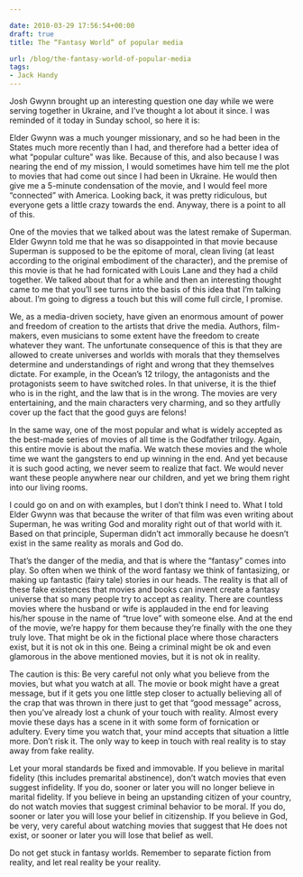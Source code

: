 ```yaml
---

date: 2010-03-29 17:56:54+00:00
draft: true
title: The “Fantasy World” of popular media

url: /blog/the-fantasy-world-of-popular-media
tags:
- Jack Handy
---
```


Josh Gwynn brought up an interesting question one day while we were serving together in Ukraine, and I’ve thought a lot about it since. I was reminded of it today in Sunday school, so here it is:




Elder Gwynn was a much younger missionary, and so he had been in the States much more recently than I had, and therefore had a better idea of what “popular culture” was like. Because of this, and also because I was nearing the end of my mission, I would sometimes have him tell me the plot to movies that had come out since I had been in Ukraine. He would then give me a 5-minute condensation of the movie, and I would feel more “connected” with America. Looking back, it was pretty ridiculous, but everyone gets a little crazy towards the end. Anyway, there is a point to all of this.




One of the movies that we talked about was the latest remake of Superman. Elder Gwynn told me that he was so disappointed in that movie because Superman is supposed to be the epitome of moral, clean living (at least according to the original embodiment of the character), and the premise of this movie is that he had fornicated with Louis Lane and they had a child together. We talked about that for a while and then an interesting thought came to me that you’ll see turns into the basis of this idea that I’m talking about. I’m going to digress a touch but this will come full circle, I promise.




We, as a media-driven society, have given an enormous amount of power and freedom of creation to the artists that drive the media. Authors, film-makers, even musicians to some extent have the freedom to create whatever they want. The unfortunate consequence of this is that they are allowed to create universes and worlds with morals that they themselves determine and understandings of right and wrong that they themselves dictate. For example, in the Ocean’s 12 trilogy, the antagonists and the protagonists seem to have switched roles. In that universe, it is the thief who is in the right, and the law that is in the wrong. The movies are very entertaining, and the main characters very charming, and so they artfully cover up the fact that the good guys are felons! 




In the same way, one of the most popular and what is widely accepted as the best-made series of movies of all time is the Godfather trilogy. Again, this entire movie is about the mafia. We watch these movies and the whole time we want the gangsters to end up winning in the end. And yet because it is such good acting, we never seem to realize that fact. We would never want these people anywhere near our children, and yet we bring them right into our living rooms.




I could go on and on with examples, but I don’t think I need to. What I told Elder Gwynn was that because the writer of that film was even writing about Superman, he was writing God and morality right out of that world with it. Based on that principle, Superman didn’t act immorally because he doesn’t exist in the same reality as morals and God do. 




That’s the danger of the media, and that is where the “fantasy” comes into play. So often when we think of the word fantasy we think of fantasizing, or making up fantastic (fairy tale) stories in our heads. The reality is that all of these fake existences that movies and books can invent create a fantasy universe that so many people try to accept as reality. There are countless movies where the husband or wife is applauded in the end for leaving his/her spouse in the name of “true love” with someone else. And at the end of the movie, we’re happy for them because they’re finally with the one they truly love. That might be ok in the fictional place where those characters exist, but it is not ok in this one. Being a criminal might be ok and even glamorous in the above mentioned movies, but it is not ok in reality.




The caution is this: Be very careful not only what you believe from the movies, but what you watch at all. The movie or book might have a great message, but if it gets you one little step closer to actually believing all of the crap that was thrown in there just to get that “good message” across, then you’ve already lost a chunk of your touch with reality. Almost every movie these days has a scene in it with some form of fornication or adultery. Every time you watch that, your mind accepts that situation a little more. Don’t risk it. The only way to keep in touch with real reality is to stay away from fake reality. 




Let your moral standards be fixed and immovable. If you believe in marital fidelity (this includes premarital abstinence), don’t watch movies that even suggest infidelity. If you do, sooner or later you will no longer believe in marital fidelity. If you believe in being an upstanding citizen of your country, do not watch movies that suggest criminal behavior to be moral. If you do, sooner or later you will lose your belief in citizenship. If you believe in God, be very, very careful about watching movies that suggest that He does not exist, or sooner or later you will lose that belief as well.




Do not get stuck in fantasy worlds. Remember to separate fiction from reality, and let real reality be your reality.
